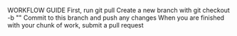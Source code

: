 WORKFLOW GUIDE
First, run 
	git pull
Create a new branch with 
	git checkout -b "<branchname>"
Commit to this branch and push any changes
When you are finished with your chunk of work, submit a pull request
